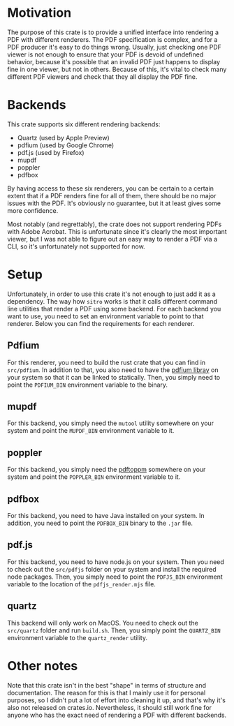 # Motivation
The purpose of this crate is to provide a unified interface into rendering a PDF with
different renderers. The PDF specification is complex, and for a PDF producer it's easy to do
things wrong. Usually, just checking one PDF viewer is not enough to ensure that your PDF is
devoid of undefined behavior, because it's possible that an invalid PDF just happens to display
fine in one viewer, but not in others. Because of this, it's vital to check many different PDF
viewers and check that they all display the PDF fine.

# Backends
This crate supports six different rendering backends:
- Quartz (used by Apple Preview)
- pdfium (used by Google Chrome)
- pdf.js (used by Firefox)
- mupdf
- poppler
- pdfbox

By having access to these six renderers, you can be certain to a certain extent that if a PDF
renders fine for all of them, there should be no major issues with the PDF. It's obviously no guarantee,
but it at least gives some more confidence.

Most notably (and regrettably), the crate does not support rendering PDFs with Adobe Acrobat. This
is unfortunate since it's clearly the most important viewer, but I was not able to figure out an easy
way to render a PDF via a CLI, so it's unfortunately not supported for now.

# Setup
Unfortunately, in order to use this crate it's not enough to just add it as a dependency. The way
how `sitro` works is that it calls different command line utilities that render a PDF using some backend.
For each backend you want to use, you need to set an environment variable to point to that renderer.
Below you can find the requirements for each renderer.

## Pdfium
For this renderer, you need to build the rust crate that you can find in `src/pdfium`. In addition
to that, you also need to have the [pdfium libray](https://github.com/bblanchon/pdfium-binaries) on
your system so that it can be linked to statically. Then, you simply need to point the `PDFIUM_BIN`
environment variable to the binary.

## mupdf
For this backend, you simply need the `mutool` utility somewhere on your system and point the
`MUPDF_BIN` environment variable to it.

## poppler
For this backend, you simply need the [pdftoppm](https://man.archlinux.org/man/pdftoppm.1.en)
somewhere on your system and point the `POPPLER_BIN` environment variable to it.

## pdfbox
For this backend, you need to have Java installed on your system. In addition, you need to point
the `PDFBOX_BIN` binary to the `.jar` file.

## pdf.js
For this backend, you need to have node.js on your system. Then you need to check out the
`src/pdfjs` folder on your system and install the required node packages. Then, you simply
need to point the `PDFJS_BIN` environment variable to the location of the `pdfjs_render.mjs` file.

## quartz
This backend will only work on MacOS. You need to check out the `src/quartz` folder and run
`build.sh`. Then, you simply point the `QUARTZ_BIN` environment variable to the `quartz_render`
utility.

# Other notes
Note that this crate isn't in the best "shape" in terms of structure and documentation. The reason
for this is that I mainly use it for personal purposes, so I didn't put a lot of effort into cleaning
it up, and that's why it's also not released on crates.io. Nevertheless, it should still work fine
for anyone who has the exact need of rendering a PDF with different backends.